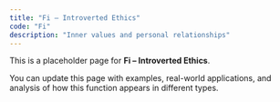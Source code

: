 ```yaml
---
title: "Fi – Introverted Ethics"
code: "Fi"
description: "Inner values and personal relationships"
---
```


This is a placeholder page for **Fi – Introverted Ethics**.

You can update this page with examples, real-world applications, and analysis of how this function appears in different types.
